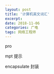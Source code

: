 ```yaml
---
layout: post
title: '计算机英文词汇'
excerpt:
date: 2018-11-06
categories: 广电
tags: 网络工程师
---
```




pro

mpt 提示

encapsulate 封装



